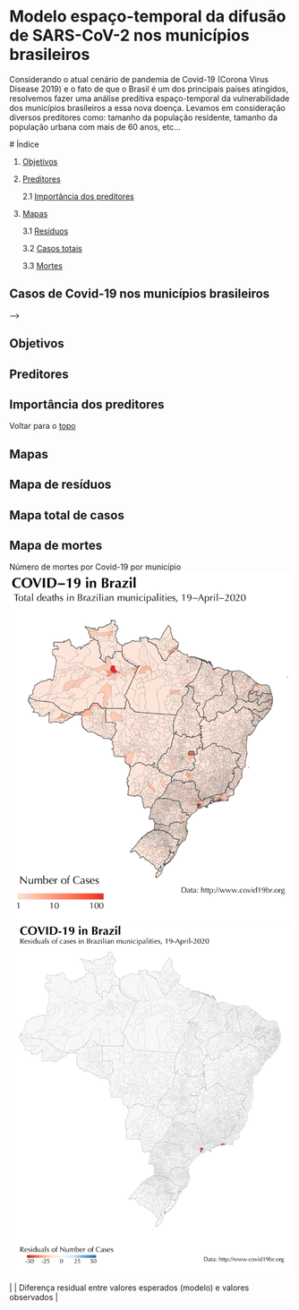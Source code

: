 # Modelo espaço-temporal da difusão de SARS-CoV-2 nos municípios brasileiros

Considerando o atual cenário de pandemia de Covid-19 (Corona Virus Disease 2019) e o fato de que o Brasil é um dos principais países atingidos, resolvemos fazer uma análise preditiva espaço-temporal da vulnerabilidade dos municípios brasileiros a essa nova doença. Levamos em consideração diversos preditores como: tamanho da população residente, tamanho da população urbana com mais de 60 anos, etc...
    
<a name = "topo"/>
# Índice

1. [Objetivos](#objetivos)

2. [Preditores](#preditores)

    2.1 [Importância dos preditores](#importancia_preditores)
    
3. [Mapas](#mapas)

    3.1 [Resíduos](#residuos)
    
    3.2 [Casos totais](#casos_totais)
    
    3.3 [Mortes](#mortes)

## Casos de Covid-19 nos municípios brasileiros

<!--html_preserve-->
<!--

<div id="htmlwidget-4f63917e5540d4f019fb" class="leaflet html-widget" style="width:672px;height:480px;">

</div>

<script type="application/json" data-for="htmlwidget-4f63917e5540d4f019fb">{"x":{"options":{"crs":{"crsClass":"L.CRS.EPSG3857","code":null,"proj4def":null,"projectedBounds":null,"options":{}}},"calls":[{"method":"addTiles","args":["//{s}.tile.openstreetmap.org/{z}/{x}/{y}.png",null,null,{"minZoom":0,"maxZoom":18,"tileSize":256,"subdomains":"abc","errorTileUrl":"","tms":false,"noWrap":false,"zoomOffset":0,"zoomReverse":false,"opacity":1,"zIndex":1,"detectRetina":false,"attribution":"&copy; <a href=\"http://openstreetmap.org\">OpenStreetMap<\/a> contributors, <a href=\"http://creativecommons.org/licenses/by-sa/2.0/\">CC-BY-SA<\/a>"}]},{"method":"addMarkers","args":[-36.852,174.768,null,null,null,{"interactive":true,"draggable":false,"keyboard":true,"title":"","alt":"","zIndexOffset":0,"opacity":1,"riseOnHover":false,"riseOffset":250},"The birthplace of R",null,null,null,null,{"interactive":false,"permanent":false,"direction":"auto","opacity":1,"offset":[0,0],"textsize":"10px","textOnly":false,"className":"","sticky":true},null]}],"limits":{"lat":[-36.852,-36.852],"lng":[174.768,174.768]}},"evals":[],"jsHooks":[]}</script>

<!--/html_preserve-->
-->
## Objetivos <a name= "objetivos"></a>
## Preditores <a name= "preditores"></a>
## Importância dos preditores  <a name= "importancia_preditores"></a>
   Voltar para o [topo](#topo) 
## Mapas  <a name= "mapas"></a>
  ## Mapa de resíduos  <a name= "residuos"></a>
  ## Mapa total de casos  <a name= "casos_totais"></a>
  ## Mapa de mortes  <a name= "mortes"></a>

Número de mortes por Covid-19 por município
 ![png](images/map_deaths-01.png)
 ![png](images/Residuals_RdBu_centered_03-01.png) 

|  | Diferença residual entre valores esperados (modelo) e valores observados |
